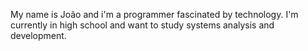 My name is João and i'm a programmer fascinated by technology. I'm currently in high school and want to study systems analysis and development.

